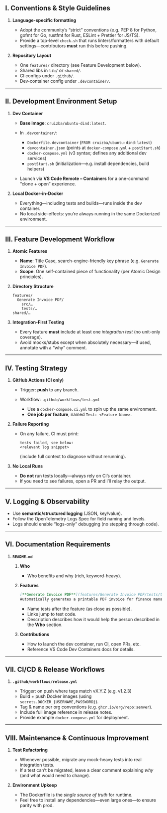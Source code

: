 ## I. Conventions & Style Guidelines

1. **Language-specific formatting**

   * Adopt the community’s “strict” conventions (e.g. PEP 8 for Python, gofmt for Go, rustfmt for Rust, ESLint + Prettier for JS/TS).
   * Provide a top-level `check.sh` that runs linters/formatters with default settings—contributors **must** run this before pushing.

2. **Repository Layout**

   * One `features/` directory (see Feature Development below).
   * Shared libs in `lib/` or `shared/`.
   * CI configs under `.github/`.
   * Dev-container config under `.devcontainer/`.

---

## II. Development Environment Setup

1. **Dev Container**

   * **Base image**: `cruizba/ubuntu-dind:latest`.
   * In `.devcontainer/`:

     * `Dockerfile.devcontainer` (`FROM cruizba/ubuntu-dind:latest`)
     * `devcontainer.json` (points at `docker-compose.yml` + `postStart.sh`)
     * `docker-compose.yml` (v3 syntax; defines any additional dev services)
     * `postStart.sh` (initialization—e.g. install dependencies, build helpers)
   * Launch via **VS Code Remote – Containers** for a one-command “clone + open” experience.

2. **Local Docker-in-Docker**

   * Everything—including tests and builds—runs inside the dev container.
   * No local side-effects: you’re always running in the same Dockerized environment.

---

## III. Feature Development Workflow

1. **Atomic Features**

   * **Name**: Title Case, search-engine-friendly key phrase (e.g. `Generate Invoice PDF`).
   * **Scope**: One self-contained piece of functionality (per Atomic Design principles).
2. **Directory Structure**

   ```
   features/
     Generate Invoice PDF/
       src/…
       tests/…
   shared/…
   ```
3. **Integration-First Testing**

   * Every feature **must** include at least one *integration test* (no unit-only coverage).
   * Avoid mocks/stubs except when absolutely necessary—if used, annotate with a “why” comment.

---

## IV. Testing Strategy

1. **GitHub Actions (CI only)**

   * Trigger: **push** to any branch.
   * Workflow: `.github/workflows/test.yml`

     * Use a `docker-compose.ci.yml` to spin up the same environment.
     * **One job per feature**, named `Test: <Feature Name>`.
2. **Failure Reporting**

   * On any failure, CI must print:

     ```
     tests failed, see below:
     <relevant log snippet>
     ```

     (include full context to diagnose without rerunning).
3. **No Local Runs**

   * **Do not** run tests locally—always rely on CI’s container.
   * If you need to see failures, open a PR and I’ll relay the output.

---

## V. Logging & Observability

* Use **semantic/structured logging** (JSON, key/value).
* Follow the OpenTelemetry Logs Spec for field naming and levels.
* Logs should enable “logs-only” debugging (no stepping through code).

---

## VI. Documentation Requirements

1. **`README.md`**

   1. **Who**

      * Who benefits and why (rich, keyword-heavy).
   2. **Features**

      ```markdown
      [**Generate Invoice PDF**](features/Generate Invoice PDF/tests/test_invoice_pdf.py#L1-L20) — 
      Automatically generates a printable PDF invoice for finance managers.
      ```

      * Name tests after the feature (as close as possible).
      * Links jump to test code.
      * Description describes how it would help the person described in the **Who** section.
   3. **Contributions**

      * How to launch the dev container, run CI, open PRs, etc.
      * Reference VS Code Dev Containers docs for details.

---

## VII. CI/CD & Release Workflows

1. **`.github/workflows/release.yml`**

   * Trigger: on push where tags match vX.Y.Z (e.g. v1.2.3)
   * Build + push Docker images (using `secrets.DOCKER_{USERNAME,PASSWORD}`).
   * Tag & name per org conventions (e.g. `ghcr.io/org/repo:semver`).
   * Include full image reference in release notes.
   * Provide example `docker-compose.yml` for deployment.

---

## VIII. Maintenance & Continuous Improvement

1. **Test Refactoring**

   * Whenever possible, migrate any mock-heavy tests into real integration tests.
   * If a test can’t be migrated, leave a clear comment explaining *why* (and what would need to change).
2. **Environment Upkeep**

   * The Dockerfile is the *single source of truth* for runtime.
   * Feel free to install any dependencies—even large ones—to ensure parity with prod.
